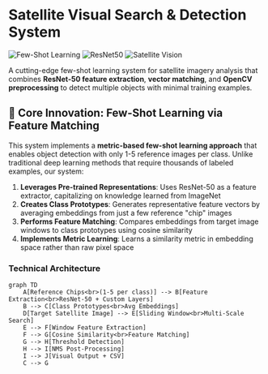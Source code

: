 # Satellite Visual Search & Detection System

![Few-Shot Learning](https://img.shields.io/badge/Few--Shot%20Learning-blue)
![ResNet50](https://img.shields.io/badge/ResNet--50-orange)
![Satellite Vision](https://img.shields.io/badge/Satellite%20Vision-brightgreen)

A cutting-edge few-shot learning system for satellite imagery analysis that combines **ResNet-50 feature extraction**, **vector matching**, and **OpenCV preprocessing** to detect multiple objects with minimal training examples.

## 🚀 Core Innovation: Few-Shot Learning via Feature Matching

This system implements a **metric-based few-shot learning approach** that enables object detection with only 1-5 reference images per class. Unlike traditional deep learning methods that require thousands of labeled examples, our system:

1. **Leverages Pre-trained Representations**: Uses ResNet-50 as a feature extractor, capitalizing on knowledge learned from ImageNet
2. **Creates Class Prototypes**: Generates representative feature vectors by averaging embeddings from just a few reference "chip" images
3. **Performs Feature Matching**: Compares embeddings from target image windows to class prototypes using cosine similarity
4. **Implements Metric Learning**: Learns a similarity metric in embedding space rather than raw pixel space

### Technical Architecture

```mermaid
graph TD
    A[Reference Chips<br>(1-5 per class)] --> B[Feature Extraction<br>ResNet-50 + Custom Layers]
    B --> C[Class Prototypes<br>Avg Embeddings]
    D[Target Satellite Image] --> E[Sliding Window<br>Multi-Scale Search]
    E --> F[Window Feature Extraction]
    F --> G[Cosine Similarity<br>Feature Matching]
    G --> H[Threshold Detection]
    H --> I[NMS Post-Processing]
    I --> J[Visual Output + CSV]
    C --> G
```
